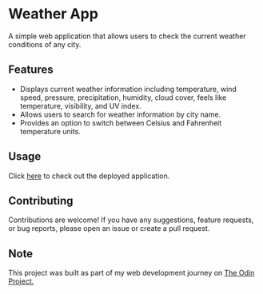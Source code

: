 # Weather App

A simple web application that allows users to check the current weather conditions of any city.

## Features

- Displays current weather information including temperature, wind speed, pressure, precipitation, humidity, cloud cover, feels like temperature, visibility, and UV index.
- Allows users to search for weather information by city name.
- Provides an option to switch between Celsius and Fahrenheit temperature units.

## Usage

Click [here](https://gideon-d-adeti.github.io/weather-app/) to check out the deployed application.

## Contributing

Contributions are welcome! If you have any suggestions, feature requests, or bug reports, please open an issue or create a pull request.

## Note

This project was built as part of my web development journey on [The Odin Project.](https://www.theodinproject.com/)